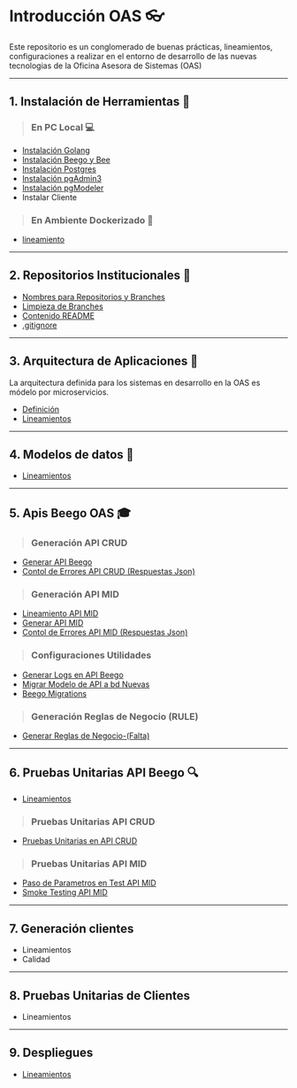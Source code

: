 # Introducción OAS :eyeglasses:

Este repositorio es un conglomerado de buenas prácticas, lineamientos, configuraciones a realizar en el entorno de desarrollo de las nuevas tecnologias de la Oficina Asesora de Sistemas (OAS)

***
## 1. Instalación de Herramientas :wrench:

> ### En PC Local :computer:
- [Instalación Golang](/instalacion_de_herramientas/golang.md)
- [Instalación Beego y Bee](/instalacion_de_herramientas/beego.md)
- [Instalación Postgres](/instalacion_de_herramientas/postgres.md)
- [Instalación pgAdmin3](/instalacion_de_herramientas/pgadmin3.md)
- [Instalación pgModeler](/instalacion_de_herramientas/pgmodeler.md)
- Instalar Cliente

> ### En Ambiente Dockerizado :whale:
- [lineamiento](/instalacion_de_herramientas/dockerizacion.md)

***
## 2. Repositorios Institucionales :herb:

- [Nombres para Repositorios y Branches](/repositorios_institucionales/lineamientos.md)
- [Limpieza de Branches](/repositorios_institucionales/limpieza_branch.md)
- [Contenido README](/repositorios_institucionales/contenido_readme.md)
- [.gitignore](/repositorios_institucionales/gitignore.md)

***
## 3. Arquitectura de Aplicaciones :bank:

La arquitectura definida para los sistemas en desarrollo en la OAS es módelo por microservicios.

- [Definición](https://github.com/udistrital/arquitectura_docs/tree/master/aplicaciones#micro-servicios-que-son)
- [Lineamientos](https://github.com/udistrital/arquitectura_docs/tree/master/aplicaciones#lineamientos-generales-de-arquitectura)

***
## 4. Modelos de datos :floppy_disk:

- [Lineamientos](/modelo_de_datos/estandar.md)

***
## 5. Apis Beego OAS :mortar_board:

> ### Generación API CRUD

- [Generar API Beego](/generacion_de_apis/generar_api.md)
- [Contol de Errores API CRUD (Respuestas Json) ](/generacion_de_apis/control_error_json_crud.md)


> ### Generación API MID

- [Lineamiento API MID](/generacion_de_apis/lineamiento_api_mid.md)
- [Generar API MID](/generacion_de_apis/create_api_mid.md)
- [Contol de Errores API MID (Respuestas Json)](/generacion_de_apis/control_error_json_mid.md)


> ### Configuraciones Utilidades

- [Generar Logs en API Beego](/generacion_de_apis/logs_api.md)
- [Migrar Modelo de API a bd Nuevas](/generacion_de_apis/migrar.md)
- [Beego Migrations](/generacion_de_apis/beego_migrations.md)


> ### Generación Reglas de Negocio (RULE)

- [Generar Reglas de Negocio-(Falta)]()

***
## 6. Pruebas Unitarias API Beego :mag:

- [Lineamientos](/pruebas_unitarias_api_beego/unit_test_beego.md)

> ### Pruebas Unitarias API CRUD

- [Pruebas Unitarias en API CRUD](/pruebas_unitarias_api_beego/crud_test.md)

> ### Pruebas Unitarias API MID

- [Paso de Parametros en Test API MID](/pruebas_unitarias_api_beego/paso_parametro_test_mid.md)
- [Smoke Testing API MID](/pruebas_unitarias_api_beego/smoke_test_mid.md)

***
## 7. Generación clientes

- Lineamientos
- Calidad

***
## 8. Pruebas Unitarias de Clientes

- Lineamientos

***
## 9. Despliegues
- [Lineamientos](/despliegues/lineamientos.md)
